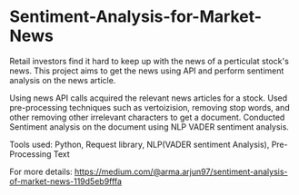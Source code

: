 # Sentiment-Analysis-for-Market-News

Retail investors find it hard to keep up with the news of a perticulat stock's news.
This project aims to get the news using API and perform sentiment analysis on the news article.

Using news API calls acquired the relevant news articles for a stock.
Used pre-processing techniques such as vertoizision, removing stop words, and other removing other irrelevant characters to get a document.
Conducted Sentiment analysis on the document using NLP VADER sentiment analysis.


Tools used: Python, Request library, NLP(VADER sentiment Analysis), Pre-Processing Text

For more details: https://medium.com/@arma.arjun97/sentiment-analysis-of-market-news-119d5eb9fffa
